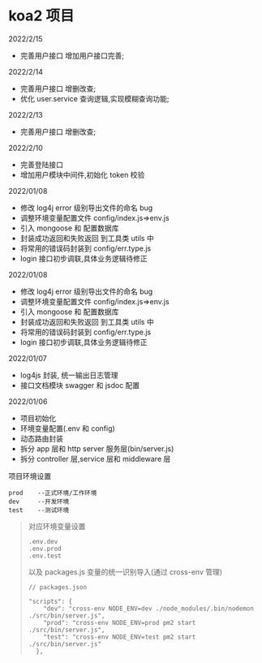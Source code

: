 # koa2 项目

2022/2/15

- 完善用户接口 增加用户接口完善;

2022/2/14

- 完善用户接口 增删改查;
- 优化 user.service 查询逻辑,实现模糊查询功能;

2022/2/13

- 完善用户接口 增删改查;

2022/2/10

- 完善登陆接口
- 增加用户模块中间件,初始化 token 校验

2022/01/08

- 修改 log4j error 级别导出文件的命名 bug
- 调整环境变量配置文件 config/index.js=>env.js
- 引入 mongoose 和 配置数据库
- 封装成功返回和失败返回 到工具类 utils 中
- 将常用的错误码封装到 config/err.type.js
- login 接口初步调联,具体业务逻辑待修正

2022/01/08

- 修改 log4j error 级别导出文件的命名 bug
- 调整环境变量配置文件 config/index.js=>env.js
- 引入 mongoose 和 配置数据库
- 封装成功返回和失败返回 到工具类 utils 中
- 将常用的错误码封装到 config/err.type.js
- login 接口初步调联,具体业务逻辑待修正

2022/01/07

- log4js 封装, 统一输出日志管理
- 接口文档模块 swagger 和 jsdoc 配置

2022/01/06

- 项目初始化
- 环境变量配置(.env 和 config)
- 动态路由封装
- 拆分 app 层和 http server 服务层(bin/server.js)
- 拆分 controller 层,service 层和 middleware 层

项目环境设置

```
prod 	--正式环境/工作环境
dev 	--开发环境
test	--测试环境
```

> 对应环境变量设置
>
> ```
> .env.dev
> .env.prod
> .env.test
> ```
>
> 以及 packages.js 变量的统一识别导入(通过 cross-env 管理)
>
> ```
> // packages.json
>
> "scripts": {
>     "dev": "cross-env NODE_ENV=dev ./node_modules/.bin/nodemon ./src/bin/server.js",
>     "prod": "cross-env NODE_ENV=prod pm2 start ./src/bin/server.js",
>     "test": "cross-env NODE_ENV=test pm2 start ./src/bin/server.js"
>   },
> ```
